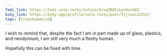 ```yaml
---
fedi_link: https://fedi.vale.rocks/notice/Aruq3BQIzLpnUurGKG
bsky_link: https://bsky.app/profile/vale.rocks/post/3ljzuoi223s2r
tags: [transhumanism]
---
```


I wish to remind that, despite the fact I am in part made up of glass, plastics, and neodymium, I am still very much a fleshy human.

Hopefully this can be fixed with time.
